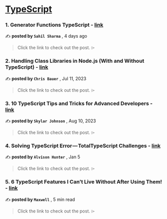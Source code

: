
<h1><a href=https://medium.com/tag/typescript-tips/recommended target="_blank" rel="noopener noreferrer">TypeScript</a></h1>
<h3>1. Generator Functions TypeScript - <a href=https://medium.com/@sahilsharma88765/generator-functions-typescript-32f3035473bc?source=tag_recommended_feed---------0-84----------typescript_tips----------687dbea6_35c5_40e1_a1a6_4a86c0ef46da------- target="_blank" rel="noopener noreferrer">link</a></h3>

✍️ **posted by `Sahil Sharma`** <date> , 4 days ago</date>

<blockquote>Click the link to check out the post. ⌲</blockquote>

<h3>2. Handling Class Libraries in Node.js (With and Without TypeScript) - <a href=https://medium.com/better-programming/handling-class-libraries-in-node-js-with-and-without-typescript-39b73b2186b6?source=tag_recommended_feed---------1-107----------typescript_tips----------687dbea6_35c5_40e1_a1a6_4a86c0ef46da------- target="_blank" rel="noopener noreferrer">link</a></h3>

✍️ **posted by `Chris Bauer`** <date> , Jul 11, 2023</date>

<blockquote>Click the link to check out the post. ⌲</blockquote>

<h3>3. 10 TypeScript Tips and Tricks for Advanced Developers - <a href=https://medium.com/@codegirljs/10-typescript-tips-and-tricks-for-advanced-developers-25db6fe6aa72?source=tag_recommended_feed---------2-85----------typescript_tips----------687dbea6_35c5_40e1_a1a6_4a86c0ef46da------- target="_blank" rel="noopener noreferrer">link</a></h3>

✍️ **posted by `Skylar Johnson`** <date> , Aug 10, 2023</date>

<blockquote>Click the link to check out the post. ⌲</blockquote>

<h3>4. Solving TypeScript Error — TotalTypeScript Challenges - <a href=https://medium.com/javascript-nicaragua/solving-typescript-error-totaltypescript-challenges-89d8dc0f214b?source=tag_recommended_feed---------3-84----------typescript_tips----------687dbea6_35c5_40e1_a1a6_4a86c0ef46da------- target="_blank" rel="noopener noreferrer">link</a></h3>

✍️ **posted by `Alvison Hunter`** <date> , Jan 5</date>

<blockquote>Click the link to check out the post. ⌲</blockquote>

<h3>5. 6 TypeScript Features I Can’t Live Without After Using Them! - <a href=https://medium.com/javascript-in-plain-english/6-typescript-features-i-cant-live-without-after-using-them-1d7feab33922?source=tag_recommended_feed---------4-85----------typescript_tips----------687dbea6_35c5_40e1_a1a6_4a86c0ef46da------- target="_blank" rel="noopener noreferrer">link</a></h3>

✍️ **posted by `Maxwell`** <date> , 5 min read</date>

<blockquote>Click the link to check out the post. ⌲</blockquote>

